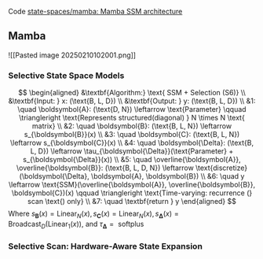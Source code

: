 Code [state-spaces/mamba: Mamba SSM architecture](https://github.com/state-spaces/mamba)
## Mamba
![[Pasted image 20250210102001.png]]
### Selective State Space Models
$$
\begin{aligned}
&\textbf{Algorithm:} \text{ SSM + Selection (S6)} \\
&\textbf{Input: } x: (\text{B, L, D}) \\
&\textbf{Output: } y: (\text{B, L, D}) \\
&1: \quad \boldsymbol{A}: (\text{D, N}) \leftarrow \text{Parameter}  \qquad \triangleright \text{Represents structured(diagonal) } N \times N \text{ matrix} \\
&2: \quad \boldsymbol{B}: (\text{B, L, N}) \leftarrow s_{\boldsymbol{B}}(x) \\
&3: \quad \boldsymbol{C}: (\text{B, L, N}) \leftarrow s_{\boldsymbol{C}}(x) \\
&4: \quad \boldsymbol{\Delta}: (\text{B, L, D}) \leftarrow \tau_{\boldsymbol{\Delta}}(\text{Parameter} + s_{\boldsymbol{\Delta}}(x)) \\
&5: \quad \overline{\boldsymbol{A}}, \overline{\boldsymbol{B}}: (\text{B, L, D, N}) \leftarrow \text{discretize}(\boldsymbol{\Delta}, \boldsymbol{A}, \boldsymbol{B}) \\
&6: \quad y \leftarrow \text{SSM}(\overline{\boldsymbol{A}}, \overline{\boldsymbol{B}}, \boldsymbol{C})(x) \qquad \triangleright \text{Time-varying: recurrence (} scan \text{) only}  \\
&7: \quad \textbf{return } y
\end{aligned}
$$
Where $s_{\boldsymbol{B}}(x)=\operatorname{Linear}_{N}(x), s_{\boldsymbol{C}}(x)=\operatorname{Linear}_{N}(x), s_{\boldsymbol{\Delta}}(x)=\operatorname{Broadcast}_{D}\left(\operatorname{Linear}_{1}(x)\right) \text {, and } \tau_{\boldsymbol{\Delta}}=\text { softplus }$

### Selective Scan: Hardware-Aware State Expansion

